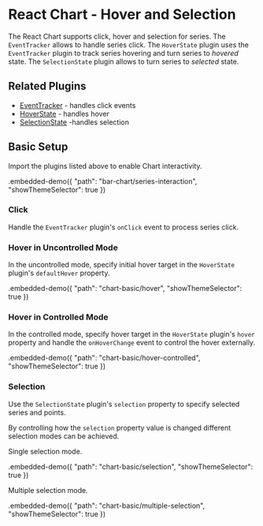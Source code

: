 # React Chart - Hover and Selection

The React Chart supports click, hover and selection for series.
The `EventTracker` allows to handle series click.
The `HoverState` plugin uses the `EventTracker` plugin to track series hovering and turn series to *hovered* state.
The `SelectionState` plugin allows to turn series to *selected* state.

## Related Plugins

- [EventTracker](../reference/event-tracker.md) - handles click events
- [HoverState](../reference/hover-state.md) - handles hover
- [SelectionState](../reference/selection-state.md) -handles selection

## Basic Setup

Import the plugins listed above to enable Chart interactivity.

.embedded-demo({ "path": "bar-chart/series-interaction", "showThemeSelector": true })

### Click

Handle the `EventTracker` plugin's `onClick` event to process series click.

### Hover in Uncontrolled Mode

In the uncontrolled mode, specify initial hover target in the `HoverState` plugin's `defaultHover` property.

.embedded-demo({ "path": "chart-basic/hover", "showThemeSelector": true })

### Hover in Controlled Mode

In the controlled mode, specify hover target in the `HoverState` plugin's `hover` property and handle the `onHoverChange` event to control the hover externally.

.embedded-demo({ "path": "chart-basic/hover-controlled", "showThemeSelector": true })

### Selection

Use the `SelectionState` plugin's `selection` property to specify selected series and points.

By controlling how the `selection` property value is changed different selection modes can be achieved.

Single selection mode.

.embedded-demo({ "path": "chart-basic/selection", "showThemeSelector": true })

Multiple selection mode.

.embedded-demo({ "path": "chart-basic/multiple-selection", "showThemeSelector": true })
